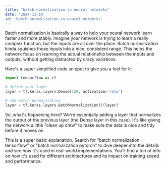 ```yaml
---
title: "batch normalization in neural networks"
date: '2024-11-14'
id: 'batch-normalization-in-neural-networks'
---
```


Batch normalization is basically a way to help your neural network learn faster and more stably. Imagine your network is trying to learn a really complex function, but the inputs are all over the place. Batch normalization kinda squishes those inputs into a nice, consistent range. This helps the network focus on learning the actual relationship between the inputs and outputs, without getting distracted by crazy variations. 

Here's a super simplified code snippet to give you a feel for it:

```python
import tensorflow as tf

# define your layer
layer = tf.keras.layers.Dense(128, activation='relu')

# add batch normalization
layer = tf.keras.layers.BatchNormalization()(layer)
```

So, what's happening here? We're essentially adding a layer that normalizes the output of the previous layer (the Dense layer in this case). It's like giving the network a little "clean up crew" to make sure the data is nice and tidy before it moves on.  

This is a super basic explanation.  Search for "batch normalization tensorflow" or "batch normalization pytorch" to dive deeper into the details and see how it's used in real-world implementations. You'll find a ton of info on how it's used for different architectures and its impact on training speed and performance.
